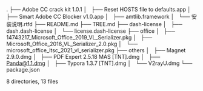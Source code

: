 .
├── Adobe CC crack kit 1.0.1
│   ├── Reset HOSTS file to defaults.app
│   ├── Smart Adobe CC Blocker v1.0.app
│   ├── amtlib.framework
│   └── 安装说明.rtfd
├── README.md
├── TREE.md
├── dash-license
│   ├── dash.dash-license
│   └── license.dash-license
├── office
│   ├── 14743217_Microsoft_Office_2019_VL_Serializer.pkg
│   ├── Microsoft_Office_2016_VL_Serializer_2.0.pkg
│   └── microsoft_office_ltsc_2021_vl_serializer.pkg
├── others
│   ├── Magnet 2.9.0.dmg
│   ├── PDF Expert 2.5.18 MAS [TNT].dmg
│   ├── Panda@1.1.dmg
│   ├── Typora 1.3.7 [TNT].dmg
│   └── V2rayU.dmg
└── package.json

8 directories, 13 files
